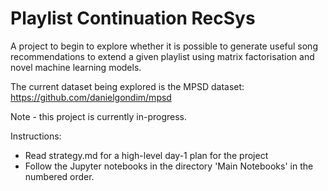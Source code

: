 # Playlist Continuation RecSys

A project to begin to explore whether it is possible to generate useful song recommendations to extend a given playlist using matrix factorisation and novel machine learning models.

The current dataset being explored is the MPSD dataset:
https://github.com/danielgondim/mpsd

Note - this project is currently in-progress.

Instructions:
- Read strategy.md for a high-level day-1 plan for the project
- Follow the Jupyter notebooks in the directory 'Main Notebooks' in the numbered order.

